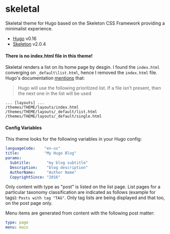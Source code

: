 # skeletal
Skeletal theme for Hugo based on the Skeleton CSS Framework providing a minimalist experience.

* [Hugo](https://gohugo.io/) v0.16
* [Skeleton](http://getskeleton.com/) v2.0.4

#### There is no index.html file in this theme!
Skeletal renders a list on its home page by desgin. I found the `index.html` converging on `_default\list.html`, hence
I removed the `index.html` file. Hugo's documentation [mentions](https://gohugo.io/templates/homepage/) that:

> Hugo will use the following prioritized list. If a file isn’t present, then the next one in the list will be used

```
... [layouts] ...
/themes/THEME/layouts/index.html
/themes/THEME/layouts/_default/list.html
/themes/THEME/layouts/_default/single.html
```

#### Config Variables
This theme looks for the following variables in your Hugo config:

``` yaml
languageCode:    "en-us"
title:           "My Hugo Blog"
params:
  Subtitle:       "my blog subtitle"
  Description:    "blog description"
  AuthorName:     "Author Name"
  CopyrightSince: "2016"
```

Only content with type as "post" is listed on the list page. List pages for a particular taxonomy classification are
indicated as follows (example for tags): `Posts with tag "TAG"`. Only tag lists are being displayed and that too, on
the post page only.

Menu items are generated from content with the following post matter:

``` yaml
type: page
menu: main
```
